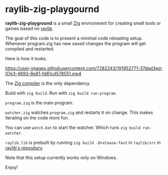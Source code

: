 # raylib-zig-playgournd

**raylib-zig-playground** is a small [Zig](https://ziglang.org/) environment for creating small tools or games based on [raylib](https://github.com/raysan5/raylib).

The goal of this code is to present a minimal code reloading setup. Whenever program.zig has new saved changes the program will get compiled and restarted.

Here is how it looks.

https://user-images.githubusercontent.com/7282243/191952771-37ded3ed-07e3-4693-8e81-fd81cd578551.mp4

The [Zig compiler](https://ziglang.org/download/) is the only dependency.

Build with `zig build`. Run with `zig build run-program`.

`program.zig` is the main program.

`watcher.zig` watches `program.zig` and restarts it on change. This makes iterating on the code more fun.

You can use `watch.bat` to start the watcher. Which runs `zig build run-watcher`.

`raylib.lib` is prebuilt by running `zig build -Drelease-fast` in `raylib/src` in [raylib's repository](https://github.com/raysan5/raylib).

Note that this setup currently works only on Windows.

Enjoy!
